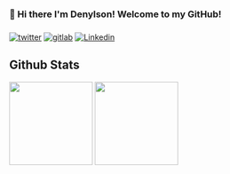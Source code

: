 ### 👋 Hi there I'm Denylson! Welcome to my GitHub!

### 

[![twitter](https://img.shields.io/badge/Twitter-1DA1F2?style=for-the-badge&logo=twitter&logoColor=white)](https://twitter.com/denylsonmelo) 
[![gitlab](https://img.shields.io/badge/GitLab-330F63?style=for-the-badge&logo=gitlab&logoColor=white)](https://gitlab.com/denylsonmelo)
[![Linkedin](https://img.shields.io/badge/-LinkedIn-blue?style=for-the-badge&logo=Linkedin&logoColor=white)](https://www.linkedin.com/in/denylsonmelo/)

## Github Stats

<span>
   <img height="150vw" src="https://github-readme-stats.vercel.app/api?username=denylsonmelo&count_private=true&show_icons=true&theme=dark&&include_all_commits=true"/>
   <img height="150vw" src="https://github-readme-stats-eight-theta.vercel.app/api/top-langs/?username=denylsonmelo&layout=compact&langs_count=8&theme=dark"/>
</span>

<!--
**denylsonmelo/denylsonmelo** is a ✨ _special_ ✨ repository because its `README.md` (this file) appears on your GitHub profile.

Here are some ideas to get you started:

- 🔭 I’m currently working on ...
- 🌱 I’m currently learning ...
- 👯 I’m looking to collaborate on ...
- 🤔 I’m looking for help with ...
- 💬 Ask me about ...
- 📫 How to reach me: ...
- 😄 Pronouns: ...
- ⚡ Fun fact: ...
-->
